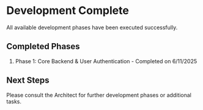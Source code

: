 # Development Complete

All available development phases have been executed successfully.

## Completed Phases
1. Phase 1: Core Backend & User Authentication - Completed on 6/11/2025

## Next Steps
Please consult the Architect for further development phases or additional tasks.